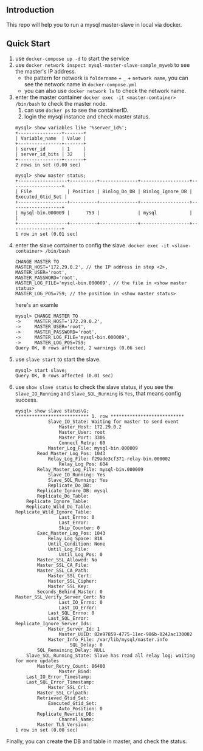 ## Introduction
This repo will help you to run a mysql master-slave in local via docker.

## Quick Start
1. use `docker-compose up -d` to start the service
1. use `docker network inspect mysql-master-slave-sample_myweb` to see the master's IP address.
	* the pattern for network is `foldername` + `_` + `network name`, you can see the network name in `docker-compose.yml`
	* you can also use `docker network ls` to check the network name.
1. enter the master container `docker exec -it <master-container> /bin/bash` to check the master node.
	1. can use `docker ps` to see the containerID.
	1. login the mysql instance and check master status.
	```shell
	mysql> show variables like '%server_id%';
	+----------------+-------+
	| Variable_name  | Value |
	+----------------+-------+
	| server_id      | 1     |
	| server_id_bits | 32    |
	+----------------+-------+
	2 rows in set (0.00 sec)

	mysql> show master status;
	+------------------+----------+--------------+------------------+-------------------+
	| File             | Position | Binlog_Do_DB | Binlog_Ignore_DB | Executed_Gtid_Set |
	+------------------+----------+--------------+------------------+-------------------+
	| mysql-bin.000009 |      759 |              | mysql            |                   |
	+------------------+----------+--------------+------------------+-------------------+
	1 row in set (0.01 sec)
	```
1. enter the slave container to config the slave. `docker exec -it <slave-container> /bin/bash`
	```shell
	CHANGE MASTER TO
    MASTER_HOST='172.29.0.2', // the IP address in step <2>, 
    MASTER_USER='root',
    MASTER_PASSWORD='root',
    MASTER_LOG_FILE='mysql-bin.000009', // the file in <show master status>
    MASTER_LOG_POS=759; // the position in <show master status>
	```
	here's an examle
	```shell
	mysql> CHANGE MASTER TO
    ->     MASTER_HOST='172.29.0.2',
    ->     MASTER_USER='root',
    ->     MASTER_PASSWORD='root',
    ->     MASTER_LOG_FILE='mysql-bin.000009',
    ->     MASTER_LOG_POS=759;
	Query OK, 0 rows affected, 2 warnings (0.06 sec)
	```
1. use `slave start` to start the slave.
	```shell
	mysql> start slave;
	Query OK, 0 rows affected (0.01 sec)
	```
1. use `show slave status` to check the slave status, if you see the `Slave_IO_Running` and `Slave_SQL_Running` is `Yes`, that means config success.
	```shell
	mysql> show slave status\G;
	*************************** 1. row ***************************
				Slave_IO_State: Waiting for master to send event
					Master_Host: 172.29.0.2
					Master_User: root
					Master_Port: 3306
					Connect_Retry: 60
				Master_Log_File: mysql-bin.000009
			Read_Master_Log_Pos: 1043
				Relay_Log_File: f29ade3cf371-relay-bin.000002
					Relay_Log_Pos: 604
			Relay_Master_Log_File: mysql-bin.000009
				Slave_IO_Running: Yes
				Slave_SQL_Running: Yes
				Replicate_Do_DB:
			Replicate_Ignore_DB: mysql
			Replicate_Do_Table:
		Replicate_Ignore_Table:
		Replicate_Wild_Do_Table:
	Replicate_Wild_Ignore_Table:
					Last_Errno: 0
					Last_Error:
					Skip_Counter: 0
			Exec_Master_Log_Pos: 1043
				Relay_Log_Space: 818
				Until_Condition: None
				Until_Log_File:
					Until_Log_Pos: 0
			Master_SSL_Allowed: No
			Master_SSL_CA_File:
			Master_SSL_CA_Path:
				Master_SSL_Cert:
				Master_SSL_Cipher:
				Master_SSL_Key:
			Seconds_Behind_Master: 0
	Master_SSL_Verify_Server_Cert: No
					Last_IO_Errno: 0
					Last_IO_Error:
				Last_SQL_Errno: 0
				Last_SQL_Error:
	Replicate_Ignore_Server_Ids:
				Master_Server_Id: 1
					Master_UUID: 82e97859-4775-11ec-986b-0242ac130002
				Master_Info_File: /var/lib/mysql/master.info
						SQL_Delay: 0
			SQL_Remaining_Delay: NULL
		Slave_SQL_Running_State: Slave has read all relay log; waiting for more updates
			Master_Retry_Count: 86400
					Master_Bind:
		Last_IO_Error_Timestamp:
		Last_SQL_Error_Timestamp:
				Master_SSL_Crl:
			Master_SSL_Crlpath:
			Retrieved_Gtid_Set:
				Executed_Gtid_Set:
					Auto_Position: 0
			Replicate_Rewrite_DB:
					Channel_Name:
			Master_TLS_Version:
	1 row in set (0.00 sec)
	```

Finally, you can create the DB and table in master, and check the status.

